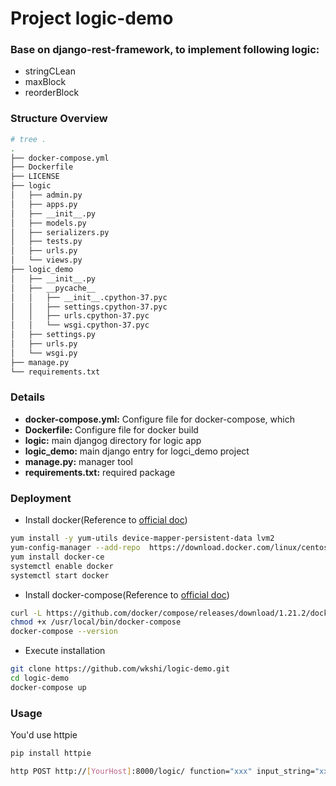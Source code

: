 # Project logic-demo

### Base on django-rest-framework, to implement following logic:
* stringCLean
* maxBlock
* reorderBlock

### Structure Overview
```bash
# tree .
.
├── docker-compose.yml
├── Dockerfile
├── LICENSE
├── logic
│   ├── admin.py
│   ├── apps.py
│   ├── __init__.py
│   ├── models.py
│   ├── serializers.py
│   ├── tests.py
│   ├── urls.py
│   └── views.py
├── logic_demo
│   ├── __init__.py
│   ├── __pycache__
│   │   ├── __init__.cpython-37.pyc
│   │   ├── settings.cpython-37.pyc
│   │   ├── urls.cpython-37.pyc
│   │   └── wsgi.cpython-37.pyc
│   ├── settings.py
│   ├── urls.py
│   └── wsgi.py
├── manage.py
└── requirements.txt
```
### Details
* **docker-compose.yml:** Configure file for docker-compose, which
* **Dockerfile:** Configure file for docker build
* **logic:** main djangog directory for logic app
* **logic_demo:** main django entry for logci_demo project
* **manage.py:** manager tool
* **requirements.txt:** required package

### Deployment
* Install docker(Reference to [official doc](https://docs.docker.com/install/linux/docker-ce/centos/))
```bash
yum install -y yum-utils device-mapper-persistent-data lvm2
yum-config-manager --add-repo  https://download.docker.com/linux/centos/docker-ce.repo
yum install docker-ce
systemctl enable docker
systemctl start docker
```
* Install docker-compose(Reference to [official doc](https://docs.docker.com/compose/install/))
```bash
curl -L https://github.com/docker/compose/releases/download/1.21.2/docker-compose-$(uname -s)-$(uname -m) -o /usr/local/bin/docker-compose
chmod +x /usr/local/bin/docker-compose
docker-compose --version
```
* Execute installation
```bash
git clone https://github.com/wkshi/logic-demo.git
cd logic-demo
docker-compose up
```

### Usage
You'd use httpie
```bash
pip install httpie
```
```bash
http POST http://[YourHost]:8000/logic/ function="xxx" input_string="xxx"
```
